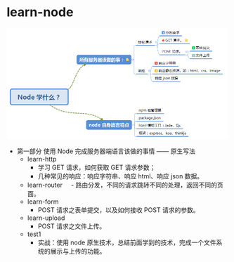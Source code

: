 # learn-node

![node](assets/node.png)

- 第一部分 使用 Node 完成服务器端语言该做的事情 —— 原生写法
    - learn-http
        - 学习 GET 请求，如何获取 GET 请求参数；
        - 几种常见的响应：响应字符串、响应 html、响应 json 数据。
    - learn-router
        - 路由分发，不同的请求跳转不同的处理，返回不同的页面。
    - learn-form
        - POST 请求之表单提交，以及如何接收 POST 请求的参数。
    - learn-upload
        - POST 请求之文件上传。
    - test1
        - 实战：使用 node 原生技术，总结前面学到的技术，完成一个文件系统的展示与上传的功能。



